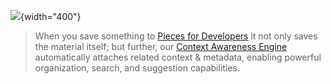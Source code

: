 [//]: # (title: AI Powered Material Enrichment and Metadata Association)


![](METADATA_BANNER.png){width="400"}
> When you save something to [Pieces for Developers](https://code.pieces.app/install) it not only saves the material itself; but further, our [Context Awareness Engine](https://www.youtube.com/watch?v=bczfW9wk8Bo) automatically attaches related context & metadata, enabling powerful organization, search, and suggestion capabilities.